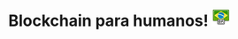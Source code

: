 # Blockchain para humanos! ![PT-BR](https://github.com/anderson-joyle/blockchain-for-humans/blob/dev/flag_brazil.png)
